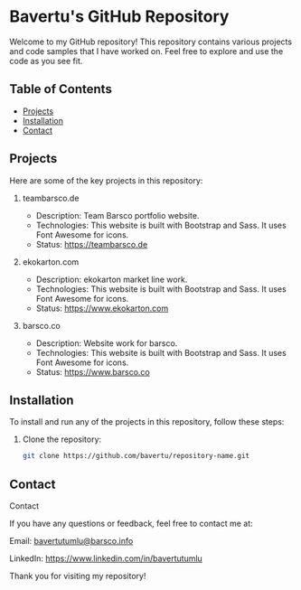 # Bavertu's GitHub Repository

Welcome to my GitHub repository! This repository contains various projects and code samples that I have worked on. Feel free to explore and use the code as you see fit.

## Table of Contents

- [Projects](#projects)
- [Installation](#installation)
- [Contact](#contact)

## Projects

Here are some of the key projects in this repository:

1. teambarsco.de
   - Description: Team Barsco portfolio website.
   - Technologies: This website is built with Bootstrap and Sass. It uses Font Awesome for icons.
   - Status: https://teambarsco.de

2. ekokarton.com
   - Description: ekokarton market line work.
   - Technologies: This website is built with Bootstrap and Sass. It uses Font Awesome for icons.
   - Status: https://www.ekokarton.com

3. barsco.co
   - Description: Website work for barsco.
   - Technologies: This website is built with Bootstrap and Sass. It uses Font Awesome for icons.
   - Status: https://www.barsco.co

## Installation

To install and run any of the projects in this repository, follow these steps:

1. Clone the repository:
   ```sh
   git clone https://github.com/bavertu/repository-name.git

## Contact
Contact

If you have any questions or feedback, feel free to contact me at:

Email: bavertutumlu@barsco.info

LinkedIn: https://www.linkedin.com/in/bavertutumlu


Thank you for visiting my repository!
